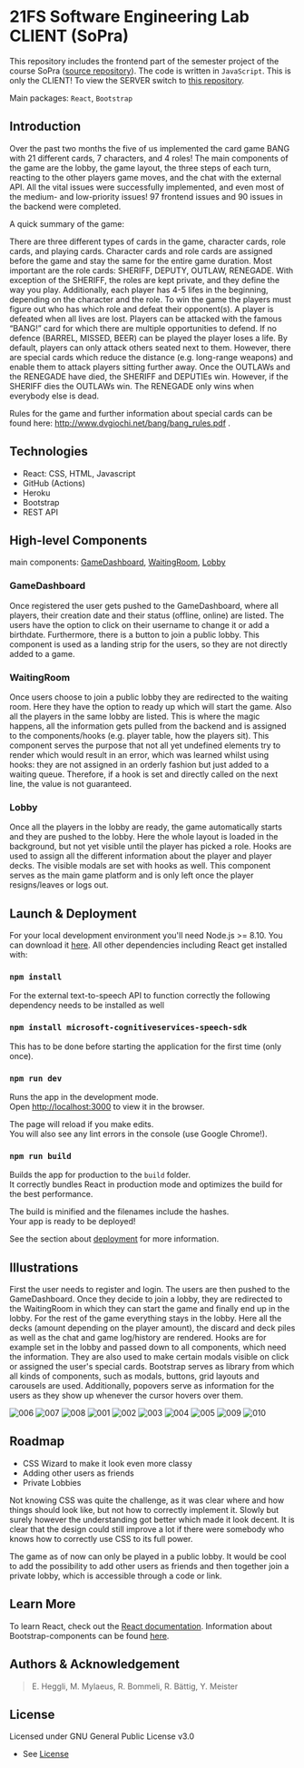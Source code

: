 # 21FS Software Engineering Lab CLIENT (SoPra)
This repository includes the frontend part of the semester project of the course SoPra ([source repository](https://github.com/sopra-fs21-group-22/client)). The code is written in `JavaScript`. This is only the CLIENT! To view the SERVER switch to [this repository](https://github.com/maettuu/21FS-Software-Engineering-Lab-SERVER).

Main packages: `React`, `Bootstrap`

## Introduction
Over the past two months the five of us implemented the card game BANG with 21 different cards, 7 characters, and 4 roles! The main components of the game are the lobby, the game layout, the three steps of each turn, reacting to the other players game moves, and the chat with the external API. All the vital issues were successfully implemented, and even most of the medium- and low-priority issues! 97 frontend issues and 90 issues in the backend were completed.

A quick summary of the game:

There are three different types of cards in the game, character cards, role cards, and playing cards. Character cards and role cards are assigned before the game and stay the same for the entire game duration. Most important are the role cards: SHERIFF, DEPUTY, OUTLAW, RENEGADE. With exception of the SHERIFF, the roles are kept private, and they define the way you play. Additionally, each player has 4-5 lifes in the beginning, depending on the character and the role.
To win the game the players must figure out who has which role and defeat their opponent(s). A player is defeated when all lives are lost. Players can be attacked with the famous “BANG!” card for which there are multiple opportunities to defend. If no defence (BARREL, MISSED, BEER) can be played the player loses a life. By default, players can only attack others seated next to them. However, there are special cards which reduce the distance (e.g. long-range weapons) and enable them to attack players sitting further away. Once the OUTLAWs and the RENEGADE have died, the SHERIFF and DEPUTIEs win. However, if the SHERIFF dies the OUTLAWs win. The RENEGADE only wins when everybody else is dead.

Rules for the game and further information about special cards can be found here: http://www.dvgiochi.net/bang/bang_rules.pdf .

## Technologies
- React: CSS, HTML, Javascript
- GitHub (Actions)
- Heroku
- Bootstrap
- REST API

## High-level Components
main components: [GameDashboard](src/components/game/GameDashboard.js), [WaitingRoom](src/components/game/WaitingRoom.js), [Lobby](src/components/game/Lobby.js)

### GameDashboard
Once registered the user gets pushed to the GameDashboard, where all players, their creation date and their status (offline, online) are listed. The users have the option to click on their username to change it or add a birthdate. Furthermore, there is a button to join a public lobby. This component is used as a landing strip for the users, so they are not directly added to a game.

### WaitingRoom
Once users choose to join a public lobby they are redirected to the waiting room. Here they have the option to ready up which will start the game. Also all the players in the same lobby are listed. This is where the magic happens, all the information gets pulled from the backend and is assigned to the components/hooks (e.g. player table, how the players sit). This component serves the purpose that not all yet undefined elements try to render which would result in an error, which was learned whilst using hooks: they are not assigned in an orderly fashion but just added to a waiting queue. Therefore, if a hook is set and directly called on the next line, the value is not guaranteed.

### Lobby
Once all the players in the lobby are ready, the game automatically starts and they are pushed to the lobby. Here the whole layout is loaded in the background, but not yet visible until the player has picked a role. Hooks are used to assign all the different information about the player and player decks. The visible modals are set with hooks as well. This component serves as the main game platform and is only left once the player resigns/leaves or logs out.

## Launch & Deployment

For your local development environment you'll need Node.js >= 8.10. You can download it [here](https://nodejs.org). All other dependencies including React get installed with:

### `npm install`
For the external text-to-speech API to function correctly the following dependency needs to be installed as well
### `npm install microsoft-cognitiveservices-speech-sdk`

This has to be done before starting the application for the first time (only once).

### `npm run dev`

Runs the app in the development mode.<br>
Open [http://localhost:3000](http://localhost:3000) to view it in the browser.

The page will reload if you make edits.<br>
You will also see any lint errors in the console (use Google Chrome!).

### `npm run build`

Builds the app for production to the `build` folder.<br>
It correctly bundles React in production mode and optimizes the build for the best performance.

The build is minified and the filenames include the hashes.<br>
Your app is ready to be deployed!

See the section about [deployment](https://facebook.github.io/create-react-app/docs/deployment) for more information.

## Illustrations

First the user needs to register and login. The users are then pushed to the GameDashboard. Once they decide to join a lobby, they are redirected to the WaitingRoom in which they can start the game and finally end up in the lobby. For the rest of the game everything stays in the lobby. Here all the decks (amount depending on the player amount), the discard and deck piles as well as the chat and game log/history are rendered. Hooks are for example set in the lobby and passed down to all components, which need the information. They are also used to make certain modals visible on click or assigned the user's special cards. Bootstrap serves as library from which all kinds of components, such as modals, buttons, grid layouts and carousels are used. Additionally, popovers serve as information for the users as they show up whenever the cursor hovers over them.

![006](./assets/006.JPG)
![007](./assets/007.JPG)
![008](./assets/008.JPG)
![001](./assets/001.JPG)
![002](./assets/002.JPG)
![003](./assets/003.JPG)
![004](./assets/004.JPG)
![005](./assets/005.JPG)
![009](./assets/009.JPG)
![010](./assets/010.JPG)

## Roadmap
- CSS Wizard to make it look even more classy
- Adding other users as friends
- Private Lobbies

Not knowing CSS was quite the challenge, as it was clear where and how things should look like, but not how to correctly implement it. Slowly but surely however the understanding got better which made it look decent. It is clear that the design could still improve a lot if there were somebody who knows how to correctly use CSS to its full power.

The game as of now can only be played in a public lobby. It would be cool to add the possibility to add other users as friends and then together join a private lobby, which is accessible through a code or link.

## Learn More

To learn React, check out the [React documentation](https://reactjs.org/).
Information about Bootstrap-components can be found [here](https://react-bootstrap.netlify.app/).

## Authors & Acknowledgement
>E. Heggli, M. Mylaeus, R. Bommeli, R. Bättig, Y. Meister

## License

Licensed under GNU General Public License v3.0
- See [License](LICENSE)
